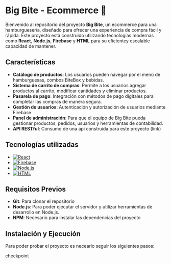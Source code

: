 # Big Bite - Ecommerce 🍔

Bienvenido al repositorio del proyecto **Big Bite**, un ecommerce para una hamburguesería, diseñado para ofrecer una experiencia de compra fácil y rápida. Este proyecto está construido utilizando tecnologías modernas como **React**, **Node.js**, **Firebase** y **HTML** para su eficientey escalable capacidad de mantener.

## Características

- **Catálogo de productos**: Los usuarios pueden navegar por el menú de hamburguesas, combos BiteBox y bebidas.
- **Sistema de carrito de compras**: Permite a los usuarios agregar productos al carrito, modificar cantidades y eliminar productos.
- **Pasarela de pago**: Integración con métodos de pago digitales para completar las compras de manera segura.
- **Gestión de usuarios**: Autenticación y autorización de usuarios mediante Firebase
- **Panel de administración**: Para que el equipo de Big Bite pueda gestionar productos, pedidos, usuarios y herramientas de contabilidad.
- **API RESTful**: Consumo de una api construida para este proyecto (link)

## Tecnologías utilizadas

* [![React](https://img.shields.io/badge/React-61DAFB?style=flat&logo=react&logoColor=black&color=00C2FF)](https://reactjs.org/)
* [![Firebase](https://img.shields.io/badge/Firebase-FFCA28?style=flat&logo=firebase&logoColor=black&color=FF0000)](https://firebase.google.com/)
* [![Node.js](https://img.shields.io/badge/Node.js-339933?style=flat&logo=nodedotjs&logoColor=white&color=4CAF50)](https://nodejs.org/)
* [![HTML](https://img.shields.io/badge/HTML5-E34F26?style=flat&logo=html5&logoColor=white&color=FF8C00)](https://developer.mozilla.org/en-US/docs/Web/HTML)

## Requisitos Previos

- **Git**: Para clonar el repositorio
- **Node.js**: Para poder ejecutar el servidor y utilizar herramientas de desarrollo en Node.js.
- **NPM**: Necesario para instalar las dependencias del proyecto

## Instalación y Ejecución

Para poder probar el proyecto es neceario seguir los siguientes pasos:

checkpoint

